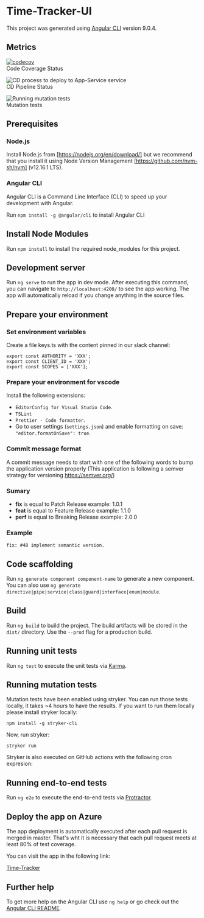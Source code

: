 # Time-Tracker-UI

This project was generated using [Angular CLI](https://github.com/angular/angular-cli) version 9.0.4.

## Metrics

[![codecov](https://codecov.io/gh/ioet/time-tracker-ui/branch/master/graph/badge.svg)](https://codecov.io/gh/ioet/time-tracker-ui)
<br/>Code Coverage Status

![CD process to deploy to App-Service service](https://github.com/ioet/time-tracker-ui/workflows/CD%20process%20to%20deploy%20to%20App-Service%20service/badge.svg)
<br/>CD Pipeline Status

![Running mutation tests](https://github.com/ioet/time-tracker-ui/workflows/Running%20mutation%20tests/badge.svg)
<br/>Mutation tests

## Prerequisites

### Node.js

Install Node.js from [https://nodejs.org/en/download/] but we recommend that you install it using Node Version Management [https://github.com/nvm-sh/nvm] (v12.16.1 LTS).

### Angular CLI

Angular CLI is a Command Line Interface (CLI) to speed up your development with Angular.

Run `npm install -g @angular/cli` to install Angular CLI

## Install Node Modules

Run `npm install` to install the required node_modules for this project.

## Development server

Run `ng serve` to run the app in dev mode. After executing this command, you can navigate to `http://localhost:4200/` to see the app working.
The app will automatically reload if you change anything in the source files.

## Prepare your environment 

### Set environment variables
Create a file keys.ts with the content pinned in our slack channel:

```
export const AUTHORITY = 'XXX';
export const CLIENT_ID = 'XXX';
export const SCOPES = ['XXX'];
```

### Prepare your environment for vscode
Install the following extensions:

- `EditorConfig for Visual Studio Code`.
- `TSLint`
- `Prettier - Code formatter`.
- Go to user settings (`settings.json`) and enable formatting on save: `"editor.formatOnSave": true`.

### Commit message format
  A commit message needs to start with one of the following words to bump the application version
  properly (This application is following a semver strategy for versioning https://semver.org/)
  ### Sumary
  - **fix** is equal to Patch Release example: 1.0.1
  - **feat** is equal to Feature Release example: 1.1.0
  - **perf** is equal to Breaking Release example: 2.0.0
  ### Example
    fix: #48 implement semantic version.

## Code scaffolding
Run `ng generate component component-name` to generate a new component. You can also use `ng generate directive|pipe|service|class|guard|interface|enum|module`.

## Build

Run `ng build` to build the project. The build artifacts will be stored in the `dist/` directory. Use the `--prod` flag for a production build.

## Running unit tests

Run `ng test` to execute the unit tests via [Karma](https://karma-runner.github.io).

## Running mutation tests
Mutation tests have been enabled using stryker. You can run those tests locally, it takes ~4 hours to have the results. If you want to run them locally please install stryker locally:
```
npm install -g stryker-cli
```

Now, run stryker:
```
stryker run
```

Stryker is also executed on GitHub actions with the following cron expresion:


## Running end-to-end tests

Run `ng e2e` to execute the end-to-end tests via [Protractor](http://www.protractortest.org/).

## Deploy the app on Azure

The app deployment is automatically executed after each pull request is merged in master. That's wht it is necessary that each pull request meets at least 80% of test coverage.

You can visit the app in the following link:

[Time-Tracker](https://time-tracker-ui.azurewebsites.net/)

## Further help

To get more help on the Angular CLI use `ng help` or go check out the [Angular CLI README](https://github.com/angular/angular-cli/blob/master/README.md).
